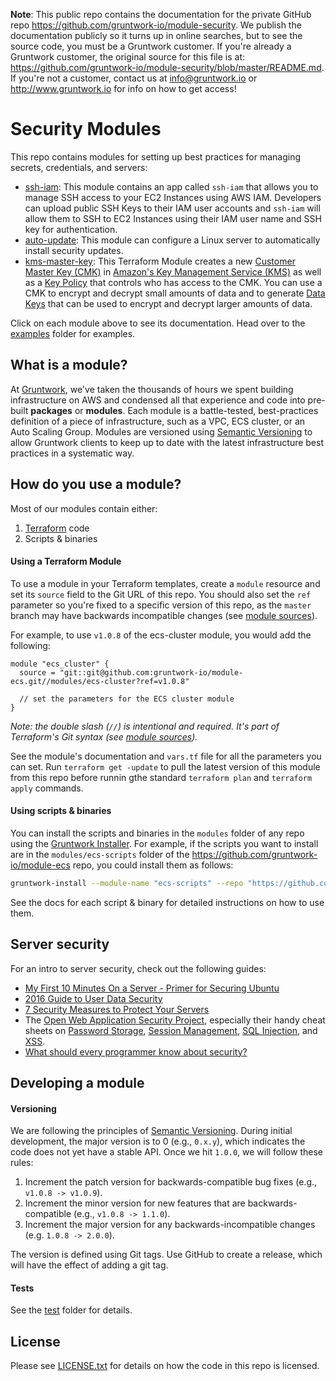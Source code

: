 **Note**: This public repo contains the documentation for the private GitHub repo <https://github.com/gruntwork-io/module-security>.
We publish the documentation publicly so it turns up in online searches, but to see the source code, you must be a Gruntwork customer.
If you're already a Gruntwork customer, the original source for this file is at: <https://github.com/gruntwork-io/module-security/blob/master/README.md>.
If you're not a customer, contact us at <info@gruntwork.io> or <http://www.gruntwork.io> for info on how to get access!

# Security Modules

This repo contains modules for setting up best practices for managing secrets, credentials, and servers:

* [ssh-iam](/modules/ssh-iam): This module contains an app called `ssh-iam` that allows you to manage SSH access to
  your EC2 Instances using AWS IAM. Developers can upload public SSH Keys to their IAM user accounts and `ssh-iam`
  will allow them to SSH to EC2 Instances using their IAM user name and SSH key for authentication.
* [auto-update](/modules/auto-update): This module can configure a Linux server to automatically install security
  updates.
* [kms-master-key](/modules/kms-master-key): This Terraform Module creates a new [Customer Master Key
  (CMK)](http://docs.aws.amazon.com/kms/latest/developerguide/concepts.html#master_keys) in [Amazon's Key Management
  Service (KMS)](https://aws.amazon.com/kms/) as well as a [Key
  Policy](http://docs.aws.amazon.com/kms/latest/developerguide/concepts.html#key_permissions) that controls who has
  access to the CMK. You can use a CMK to encrypt and decrypt small amounts of data and to generate [Data
  Keys](http://docs.aws.amazon.com/kms/latest/developerguide/concepts.html#data-keys) that can be used to encrypt and
  decrypt larger amounts of data.

Click on each module above to see its documentation. Head over to the [examples](/examples) folder for examples.

## What is a module?

At [Gruntwork](http://www.gruntwork.io), we've taken the thousands of hours we spent building infrastructure on AWS and
condensed all that experience and code into pre-built **packages** or **modules**. Each module is a battle-tested,
best-practices definition of a piece of infrastructure, such as a VPC, ECS cluster, or an Auto Scaling Group. Modules
are versioned using [Semantic Versioning](http://semver.org/) to allow Gruntwork clients to keep up to date with the
latest infrastructure best practices in a systematic way.

## How do you use a module?

Most of our modules contain either:

1. [Terraform](https://www.terraform.io/) code
1. Scripts & binaries

#### Using a Terraform Module

To use a module in your Terraform templates, create a `module` resource and set its `source` field to the Git URL of
this repo. You should also set the `ref` parameter so you're fixed to a specific version of this repo, as the `master`
branch may have backwards incompatible changes (see [module
sources](https://www.terraform.io/docs/modules/sources.html)).

For example, to use `v1.0.8` of the ecs-cluster module, you would add the following:

```hcl
module "ecs_cluster" {
  source = "git::git@github.com:gruntwork-io/module-ecs.git//modules/ecs-cluster?ref=v1.0.8"

  // set the parameters for the ECS cluster module
}
```

*Note: the double slash (`//`) is intentional and required. It's part of Terraform's Git syntax (see [module
sources](https://www.terraform.io/docs/modules/sources.html)).*

See the module's documentation and `vars.tf` file for all the parameters you can set. Run `terraform get -update` to
pull the latest version of this module from this repo before runnin gthe standard  `terraform plan` and
`terraform apply` commands.

#### Using scripts & binaries

You can install the scripts and binaries in the `modules` folder of any repo using the [Gruntwork
Installer](https://github.com/gruntwork-io/gruntwork-installer). For example, if the scripts you want to install are
in the `modules/ecs-scripts` folder of the https://github.com/gruntwork-io/module-ecs repo, you could install them
as follows:

```bash
gruntwork-install --module-name "ecs-scripts" --repo "https://github.com/gruntwork-io/module-ecs" --tag "0.0.1"
```

See the docs for each script & binary for detailed instructions on how to use them.

## Server security

For an intro to server security, check out the following guides:

* [My First 10 Minutes On a Server - Primer for Securing
  Ubuntu](http://www.codelitt.com/blog/my-first-10-minutes-on-a-server-primer-for-securing-ubuntu/)
* [2016 Guide to User Data Security](https://www.inversoft.com/guides/2016-guide-to-user-data-security)
* [7 Security Measures to Protect Your
  Servers](https://www.digitalocean.com/community/tutorials/7-security-measures-to-protect-your-servers)
* The [Open Web Application Security Project](https://www.owasp.org/index.php/Main_Page), especially their handy
  cheat sheets on [Password Storage](https://www.owasp.org/index.php/Password_Storage_Cheat_Sheet), [Session
  Management](https://www.owasp.org/index.php/Session_Management_Cheat_Sheet), [SQL
  Injection](https://www.owasp.org/index.php/SQL_Injection), and
  [XSS](https://www.owasp.org/index.php/XSS_(Cross_Site_Scripting)_Prevention_Cheat_Sheet).
* [What should every programmer know about
  security?](http://stackoverflow.com/questions/2794016/what-should-every-programmer-know-about-security)

## Developing a module

#### Versioning

We are following the principles of [Semantic Versioning](http://semver.org/). During initial development, the major
version is to 0 (e.g., `0.x.y`), which indicates the code does not yet have a stable API. Once we hit `1.0.0`, we will
follow these rules:

1. Increment the patch version for backwards-compatible bug fixes (e.g., `v1.0.8 -> v1.0.9`).
2. Increment the minor version for new features that are backwards-compatible (e.g., `v1.0.8 -> 1.1.0`).
3. Increment the major version for any backwards-incompatible changes (e.g. `1.0.8 -> 2.0.0`).

The version is defined using Git tags.  Use GitHub to create a release, which will have the effect of adding a git tag.

#### Tests

See the [test](/test) folder for details.

## License

Please see [LICENSE.txt](/LICENSE.txt) for details on how the code in this repo is licensed.